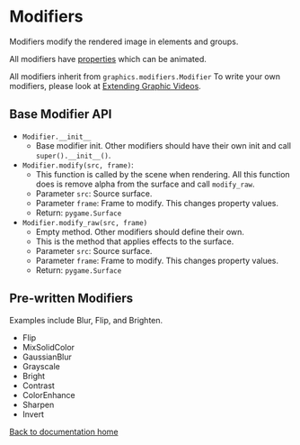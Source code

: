 # Modifiers

Modifiers modify the rendered image in elements and groups.

All modifiers have [properties][props] which can be animated.

All modifiers inherit from `graphics.modifiers.Modifier`
To write your own modifiers, please look at [Extending Graphic Videos][extending].

## Base Modifier API

* `Modifier.__init__`
    * Base modifier init. Other modifiers should have their own init and call `super().__init__()`.
* `Modifier.modify(src, frame)`:
    * This function is called by the scene when rendering. All this function does is remove alpha from the surface and call `modify_raw`.
    * Parameter `src`: Source surface.
    * Parameter `frame`: Frame to modify. This changes property values.
    * Return: `pygame.Surface`
* `Modifier.modify_raw(src, frame)`
    * Empty method. Other modifiers should define their own.
    * This is the method that applies effects to the surface.
    * Parameter `src`: Source surface.
    * Parameter `frame`: Frame to modify. This changes property values.
    * Return: `pygame.Surface`

## Pre-written Modifiers

Examples include Blur, Flip, and Brighten.

* Flip
* MixSolidColor
* GaussianBlur
* Grayscale
* Bright
* Contrast
* ColorEnhance
* Sharpen
* Invert

[Back to documentation home][home]

[home]: https://medilocus.github.io/graphic_videos/
[props]: https://medilocus.github.io/graphic_videos/props
[extending]: https://medilocus.github.io/graphic_videos/extending

[flip]: https://medilocus.github.io/graphic_videos/modifiers/flip
[mix-solid-color]: https://medilocus.github.io/graphic_videos/modifiers/mix-solid-color
[gaussian-blur]: https://medilocus.github.io/graphic_videos/modifiers/gaussian-blur
[grayscale]: https://medilocus.github.io/graphic_videos/modifiers/grayscale
[bright]: https://medilocus.github.io/graphic_videos/modifiers/bright
[contrast]: https://medilocus.github.io/graphic_videos/modifiers/contrast
[color-enhance]: https://medilocus.github.io/graphic_videos/modifiers/color-enhance
[sharpen]: https://medilocus.github.io/graphic_videos/modifiers/sharpen
[invert]: https://medilocus.github.io/graphic_videos/modifiers/invert
